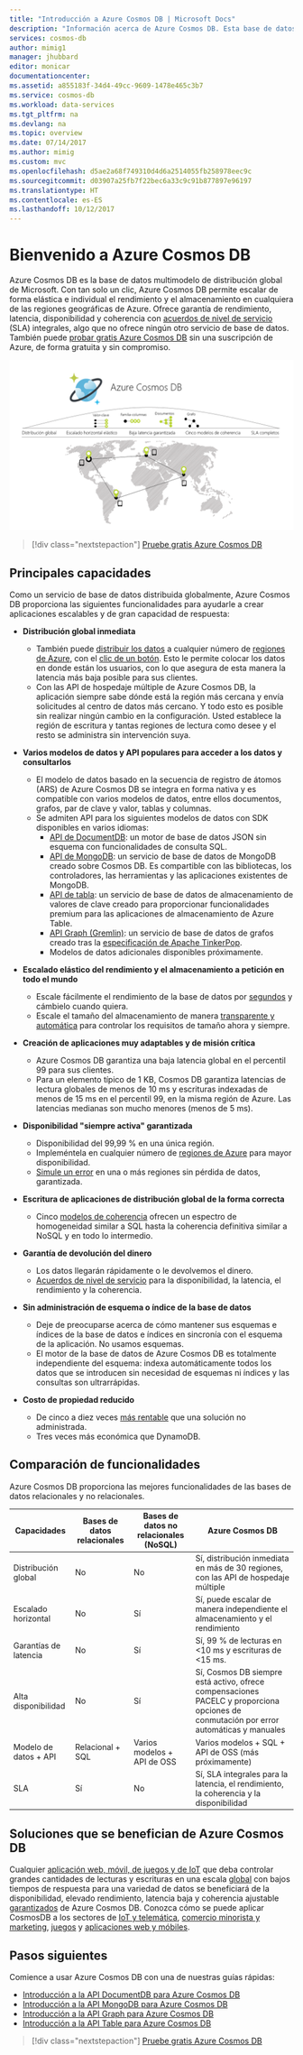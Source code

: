 ```yaml
---
title: "Introducción a Azure Cosmos DB | Microsoft Docs"
description: "Información acerca de Azure Cosmos DB. Esta base de datos de varios modelos y distribución global se ha creado con latencia baja, escalabilidad elástica y alta disponibilidad."
services: cosmos-db
author: mimig1
manager: jhubbard
editor: monicar
documentationcenter: 
ms.assetid: a855183f-34d4-49cc-9609-1478e465c3b7
ms.service: cosmos-db
ms.workload: data-services
ms.tgt_pltfrm: na
ms.devlang: na
ms.topic: overview
ms.date: 07/14/2017
ms.author: mimig
ms.custom: mvc
ms.openlocfilehash: d5ae2a68f749310d4d6a2514055fb258978eec9c
ms.sourcegitcommit: d03907a25fb7f22bec6a33c9c91b877897e96197
ms.translationtype: HT
ms.contentlocale: es-ES
ms.lasthandoff: 10/12/2017
---
```

# <a name="welcome-to-azure-cosmos-db"></a>Bienvenido a Azure Cosmos DB

Azure Cosmos DB es la base de datos multimodelo de distribución global de Microsoft. Con tan solo un clic, Azure Cosmos DB permite escalar de forma elástica e individual el rendimiento y el almacenamiento en cualquiera de las regiones geográficas de Azure. Ofrece garantía de rendimiento, latencia, disponibilidad y coherencia con [acuerdos de nivel de servicio](https://aka.ms/acdbsla) (SLA)  integrales, algo que no ofrece ningún otro servicio de base de datos. También puede [probar gratis Azure Cosmos DB](https://azure.microsoft.com/try/cosmosdb/) sin una suscripción de Azure, de forma gratuita y sin compromiso.

![Azure Cosmos DB es el servicio de base de datos de distribución global de Microsoft con escalado elástico horizontal, baja latencia garantizada, cinco modelos de coherencia y los SLA más completos garantizados.](./media/introduction/azure-cosmos-db.png)

> [!div class="nextstepaction"]
> [Pruebe gratis Azure Cosmos DB](https://azure.microsoft.com/try/cosmosdb/)

## <a name="key-capabilities"></a>Principales capacidades
Como un servicio de base de datos distribuida globalmente, Azure Cosmos DB proporciona las siguientes funcionalidades para ayudarle a crear aplicaciones escalables y de gran capacidad de respuesta:

* **Distribución global inmediata**
    * También puede [distribuir los datos](distribute-data-globally.md) a cualquier número de [regiones de Azure](https://azure.microsoft.com/regions/), con el [clic de un botón](tutorial-global-distribution-documentdb.md). Esto le permite colocar los datos en donde están los usuarios, con lo que asegura de esta manera la latencia más baja posible para sus clientes. 
    * Con las API de hospedaje múltiple de Azure Cosmos DB, la aplicación siempre sabe dónde está la región más cercana y envía solicitudes al centro de datos más cercano. Y todo esto es posible sin realizar ningún cambio en la configuración. Usted establece la región de escritura y tantas regiones de lectura como desee y el resto se administra sin intervención suya.

* **Varios modelos de datos y API populares para acceder a los datos y consultarlos**
    * El modelo de datos basado en la secuencia de registro de átomos (ARS) de Azure Cosmos DB se integra en forma nativa y es compatible con varios modelos de datos, entre ellos documentos, grafos, par de clave y valor, tablas y columnas.
    * Se admiten API para los siguientes modelos de datos con SDK disponibles en varios idiomas:
        * [API de DocumentDB](documentdb-introduction.md): un motor de base de datos JSON sin esquema con funcionalidades de consulta SQL.
        * [API de MongoDB](mongodb-introduction.md): un servicio de base de datos de MongoDB creado sobre Cosmos DB. Es compartible con las bibliotecas, los controladores, las herramientas y las aplicaciones existentes de MongoDB.
        * [API de tabla](table-introduction.md): un servicio de base de datos de almacenamiento de valores de clave creado para proporcionar funcionalidades premium para las aplicaciones de almacenamiento de Azure Table.
        * [API Graph (Gremlin)](graph-introduction.md): un servicio de base de datos de grafos creado tras la [especificación de Apache TinkerPop](http://tinkerpop.apache.org/).
        * Modelos de datos adicionales disponibles próximamente.

* **Escalado elástico del rendimiento y el almacenamiento a petición en todo el mundo**
    * Escale fácilmente el rendimiento de la base de datos por [segundos](request-units.md) y cámbielo cuando quiera. 
    * Escale el tamaño del almacenamiento de manera [transparente y automática](partition-data.md) para controlar los requisitos de tamaño ahora y siempre.

* **Creación de aplicaciones muy adaptables y de misión crítica**
    * Azure Cosmos DB garantiza una baja latencia global en el percentil 99 para sus clientes. 
    * Para un elemento típico de 1 KB, Cosmos DB garantiza latencias de lectura globales de menos de 10 ms y escrituras indexadas de menos de 15 ms en el percentil 99, en la misma región de Azure. Las latencias medianas son mucho menores (menos de 5 ms).

* **Disponibilidad "siempre activa" garantizada**
    * Disponibilidad del 99,99 % en una única región.
    * Impleméntela en cualquier número de [regiones de Azure](https://azure.microsoft.com/regions) para mayor disponibilidad.
    * [Simule un error](regional-failover.md) en una o más regiones sin pérdida de datos, garantizada. 

* **Escritura de aplicaciones de distribución global de la forma correcta**
    * Cinco [modelos de coherencia](consistency-levels.md) ofrecen un espectro de homogeneidad similar a SQL hasta la coherencia definitiva similar a NoSQL y en todo lo intermedio. 
  
* **Garantía de devolución del dinero**
    * Los datos llegarán rápidamente o le devolvemos el dinero. 
    * [Acuerdos de nivel de servicio](https://aka.ms/acdbsla) para la disponibilidad, la latencia, el rendimiento y la coherencia. 

* **Sin administración de esquema o índice de la base de datos**
    * Deje de preocuparse acerca de cómo mantener sus esquemas e índices de la base de datos e índices en sincronía con el esquema de la aplicación. No usamos esquemas. 
    * El motor de la base de datos de Azure Cosmos DB es totalmente independiente del esquema: indexa automáticamente todos los datos que se introducen sin necesidad de esquemas ni índices y las consultas son ultrarrápidas. 

* **Costo de propiedad reducido**
    * De cinco a diez veces [más rentable](https://aka.ms/cosmos-db-tco-paper) que una solución no administrada.
    * Tres veces más económica que DynamoDB.

## <a name="capability-comparison"></a>Comparación de funcionalidades

Azure Cosmos DB proporciona las mejores funcionalidades de las bases de datos relacionales y no relacionales.

| Capacidades | Bases de datos relacionales   | Bases de datos no relacionales (NoSQL) |    Azure Cosmos DB |
| --- | --- | --- | --- |
| Distribución global | No | No | Sí, distribución inmediata en más de 30 regiones, con las API de hospedaje múltiple|
| Escalado horizontal | No | Sí | Sí, puede escalar de manera independiente el almacenamiento y el rendimiento | 
| Garantías de latencia | No | Sí | Sí, 99 % de lecturas en <10 ms y escrituras de <15 ms. | 
| Alta disponibilidad | No | Sí | Sí, Cosmos DB siempre está activo, ofrece compensaciones PACELC y proporciona opciones de conmutación por error automáticas y manuales|
| Modelo de datos + API | Relacional + SQL | Varios modelos + API de OSS | Varios modelos + SQL + API de OSS (más próximamente) |
| SLA | Sí | No | Sí, SLA integrales para la latencia, el rendimiento, la coherencia y la disponibilidad |

## <a name="solutions-that-benefit-from-azure-cosmos-db"></a>Soluciones que se benefician de Azure Cosmos DB

Cualquier [aplicación web, móvil, de juegos y de IoT](use-cases.md) que deba controlar grandes cantidades de lecturas y escrituras en una escala [global](distribute-data-globally.md) con bajos tiempos de respuesta para una variedad de datos se beneficiará de la disponibilidad, elevado rendimiento, latencia baja y coherencia ajustable [garantizados](https://azure.microsoft.com/support/legal/sla/cosmos-db/) de Azure Cosmos DB. Conozca cómo se puede aplicar CosmosDB a los sectores de [IoT y telemática](use-cases.md#iot-and-telematics), [comercio minorista y marketing](use-cases.md#retail-and-marketing), [juegos](use-cases.md#gaming) y [aplicaciones web y móbiles](use-cases.md#web-and-mobile-applications).

## <a name="next-steps"></a>Pasos siguientes
Comience a usar Azure Cosmos DB con una de nuestras guías rápidas:

* [Introducción a la API DocumentDB para Azure Cosmos DB](create-documentdb-dotnet.md)
* [Introducción a la API MongoDB para Azure Cosmos DB](create-mongodb-nodejs.md)
* [Introducción a la API Graph para Azure Cosmos DB](create-graph-dotnet.md)
* [Introducción a la API Table para Azure Cosmos DB](create-table-dotnet.md)

> [!div class="nextstepaction"]
> [Pruebe gratis Azure Cosmos DB](https://azure.microsoft.com/try/cosmosdb/)
